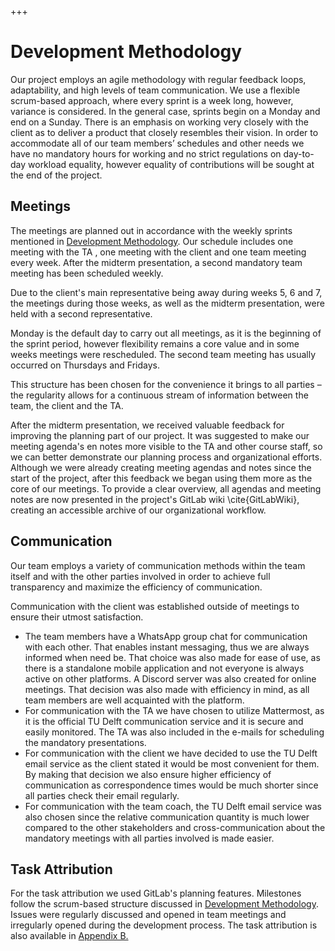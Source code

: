 +++
# Development Methodology

Our project employs an agile methodology with regular feedback loops, adaptability, and high levels of team communication. We use a flexible scrum-based approach, where every sprint is a week long, however, variance is considered. In the general case, sprints begin on a Monday and end on a Sunday. There is an emphasis on working very closely with the client as to deliver a product that closely resembles their vision. In order to accommodate all of our team members’ schedules and other needs we have no mandatory hours for working and no strict regulations on day-to-day workload equality, however equality of contributions will be sought at the end of the project.

## Meetings

The meetings are planned out in accordance with the weekly sprints mentioned in [Development Methodology](./methodology.md "Development Methodology"). Our schedule includes one meeting with the TA , one meeting with the client and one team meeting every week. After the midterm presentation, a second mandatory team meeting has been scheduled weekly.

Due to the client's main representative being away during weeks 5, 6 and 7, the meetings during those weeks, as well as the midterm presentation, were held with a second representative.&#x20;

Monday is the default day to carry out all meetings, as it is the beginning of the sprint period, however flexibility remains a core value and in some weeks meetings were rescheduled. The second team meeting has usually occurred on Thursdays and Fridays.

This structure has been chosen for the convenience it brings to all parties – the regularity allows for a continuous stream of information between the team, the client and the TA.

After the midterm presentation, we received valuable feedback for improving the planning part of our project. It was suggested to make our meeting agenda's en notes more visible to the TA and other course staff, so we can better demonstrate our planning process and organizational efforts. Although we were already creating meeting agendas and notes since the start of the project, after this feedback we began using them more as the core of our meetings. To provide a clear overview, all agendas and meeting notes are now presented in the project's GitLab wiki \cite{GitLabWiki}, creating an accessible archive of our organizational workflow.

## Communication

Our team employs a variety of communication methods within the team itself and with the other parties involved in order to achieve full transparency and maximize the efficiency of communication.&#x20;

Communication with the client was established outside of meetings to ensure their utmost satisfaction.

*   The team members have a WhatsApp group chat for communication with each other. That enables instant messaging, thus we are always informed when need be. That choice was also made for ease of use, as there is a standalone mobile application and not everyone is always active on other platforms. A Discord server was also created for online meetings. That decision was also made with efficiency in mind, as all team members are well acquainted with the platform.
*   For communication with the TA we have chosen to utilize Mattermost, as it is the official TU Delft communication service and it is secure and easily monitored. The TA was also included in the e-mails for scheduling the mandatory presentations.
*   For communication with the client we have decided to use the TU Delft email service as the client stated it would be most convenient for them. By making that decision we also ensure higher efficiency of communication as correspondence times would be much shorter since all parties check their email regularly.
*   For communication with the team coach, the TU Delft email service was also chosen since the relative communication quantity is much lower compared to the other stakeholders and cross-communication about the mandatory meetings with all parties involved is made easier.

## Task Attribution

For the task attribution we used GitLab's planning features. Milestones follow the scrum-based structure discussed in [Development Methodology](./methodology.md "Development methodology"). Issues were regularly discussed and opened in team meetings and irregularly opened during the development process. The task attribution is also available in [Appendix B.](../appendices/b.md "Appendix B")